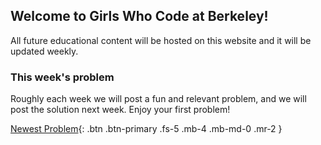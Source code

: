 ## Welcome to Girls Who Code at Berkeley!

All future educational content will be hosted on this website and it will be updated weekly.


### This week's problem

Roughly each week we will post a fun and relevant problem, and we will post the solution next week. Enjoy your first problem!

[Newest Problem](https://gwcberkeley.github.io/Newest%20Problem.html){: .btn .btn-primary .fs-5 .mb-4 .mb-md-0 .mr-2 }
